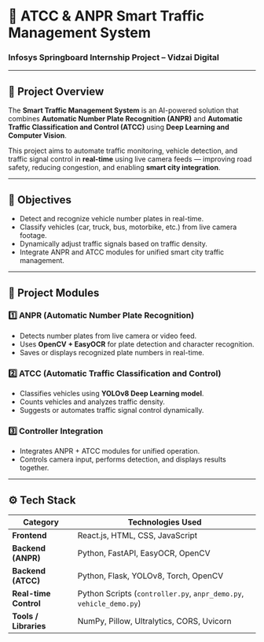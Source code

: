 # 🚦 ATCC & ANPR Smart Traffic Management System

### Infosys Springboard Internship Project – Vidzai Digital

---

## 📌 Project Overview

The **Smart Traffic Management System** is an AI-powered solution that combines **Automatic Number Plate Recognition (ANPR)** and **Automatic Traffic Classification and Control (ATCC)** using **Deep Learning and Computer Vision**.

This project aims to automate traffic monitoring, vehicle detection, and traffic signal control in **real-time** using live camera feeds — improving road safety, reducing congestion, and enabling **smart city integration**.

---

## 🎯 Objectives

- Detect and recognize vehicle number plates in real-time.
- Classify vehicles (car, truck, bus, motorbike, etc.) from live camera footage.
- Dynamically adjust traffic signals based on traffic density.
- Integrate ANPR and ATCC modules for unified smart city traffic management.

---

## 🧩 Project Modules

### 1️⃣ ANPR (Automatic Number Plate Recognition)
- Detects number plates from live camera or video feed.  
- Uses **OpenCV + EasyOCR** for plate detection and character recognition.  
- Saves or displays recognized plate numbers in real-time.

### 2️⃣ ATCC (Automatic Traffic Classification and Control)
- Classifies vehicles using **YOLOv8 Deep Learning model**.  
- Counts vehicles and analyzes traffic density.  
- Suggests or automates traffic signal control dynamically.

### 3️⃣ Controller Integration
- Integrates ANPR + ATCC modules for unified operation.  
- Controls camera input, performs detection, and displays results together.

---

## ⚙️ Tech Stack

| Category | Technologies Used |
|-----------|-------------------|
| **Frontend** | React.js, HTML, CSS, JavaScript |
| **Backend (ANPR)** | Python, FastAPI, EasyOCR, OpenCV |
| **Backend (ATCC)** | Python, Flask, YOLOv8, Torch, OpenCV |
| **Real-time Control** | Python Scripts (`controller.py`, `anpr_demo.py`, `vehicle_demo.py`) |
| **Tools / Libraries** | NumPy, Pillow, Ultralytics, CORS, Uvicorn |


